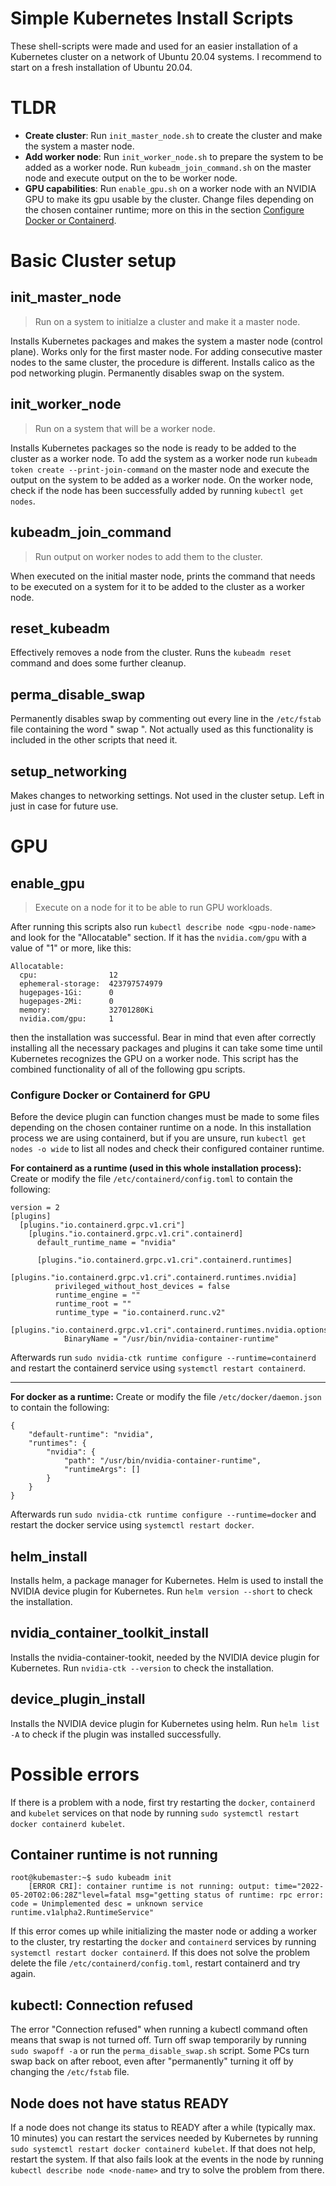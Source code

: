 # Simple Kubernetes Install Scripts
These shell-scripts were made and used for an easier installation of a Kubernetes cluster on a network of Ubuntu 20.04 systems. I recommend to start on a fresh installation of Ubuntu 20.04.

# TLDR
- **Create cluster**: Run `init_master_node.sh` to create the cluster and make the system a master node.
- **Add worker node**: Run `init_worker_node.sh` to prepare the system to be added as a worker node. Run `kubeadm_join_command.sh` on the master node and execute output on the to be worker node.
- **GPU capabilities**: Run `enable_gpu.sh` on a worker node with an NVIDIA GPU to make its gpu usable by the cluster. Change files depending on the chosen container runtime; more on this in the section [Configure Docker or Containerd](#configure-docker-or-containerd-for-gpu).



# Basic Cluster setup
## init_master_node
> Run on a system to initialze a cluster and make it a master node.

Installs Kubernetes packages and makes the system a master node (control plane). Works only for the first master node. For adding consecutive master nodes to the same cluster, the procedure is different.
Installs calico as the pod networking plugin.
Permanently disables swap on the system.

## init_worker_node
> Run on a system that will be a worker node.

Installs Kubernetes packages so the node is ready to be added to the cluster as a worker node. To add the system as a worker node run `kubeadm token create --print-join-command` on the master node and execute the output on the system to be added as a worker node.
On the worker node, check if the node has been successfully added by running `kubectl get nodes`.

## kubeadm_join_command
> Run output on worker nodes to add them to the cluster.

When executed on the initial master node, prints the command that needs to be executed on a system for it to be added to the cluster as a worker node.

## reset_kubeadm
Effectively removes a node from the cluster. Runs the `kubeadm reset` command and does some further cleanup.

## perma_disable_swap
Permanently disables swap by commenting out every line in the `/etc/fstab` file containing the word
" swap ". Not actually used as this functionality is included in the other scripts that need it.

## setup_networking
Makes changes to networking settings. Not used in the cluster setup. Left in just in case for future use.


# GPU
## enable_gpu
> Execute on a node for it to be able to run GPU workloads.

After running this scripts also run `kubectl describe node <gpu-node-name>` and look for the "Allocatable" section. If it has the `nvidia.com/gpu` with a value of "1" or more, like this:
```
Allocatable:
  cpu:                12
  ephemeral-storage:  423797574979
  hugepages-1Gi:      0
  hugepages-2Mi:      0
  memory:             32701280Ki
  nvidia.com/gpu:     1
```
then the installation was successful. Bear in mind that even after correctly installing all the necessary packages and plugins it can take some time until Kubernetes recognizes the GPU on a worker node.
This script has the combined functionality of all of the following gpu scripts.

### Configure Docker or Containerd for GPU
Before the device plugin can function changes must be made to some files depending on the chosen container runtime on a node. In this installation process we are using containerd, but if you are unsure, run `kubectl get nodes -o wide` to list all nodes and check their configured container runtime.


**For containerd as a runtime (used in this whole installation process):**
Create or modify the file `/etc/containerd/config.toml` to contain the following:
```
version = 2
[plugins]
  [plugins."io.containerd.grpc.v1.cri"]
    [plugins."io.containerd.grpc.v1.cri".containerd]
      default_runtime_name = "nvidia"

      [plugins."io.containerd.grpc.v1.cri".containerd.runtimes]
        [plugins."io.containerd.grpc.v1.cri".containerd.runtimes.nvidia]
          privileged_without_host_devices = false
          runtime_engine = ""
          runtime_root = ""
          runtime_type = "io.containerd.runc.v2"
          [plugins."io.containerd.grpc.v1.cri".containerd.runtimes.nvidia.options]
            BinaryName = "/usr/bin/nvidia-container-runtime"
```
Afterwards run `sudo nvidia-ctk runtime configure --runtime=containerd` and restart the containerd service using `systemctl restart containerd`.

---

**For docker as a runtime:**
Create or modify the file `/etc/docker/daemon.json` to contain the following:
```
{
    "default-runtime": "nvidia",
    "runtimes": {
        "nvidia": {
            "path": "/usr/bin/nvidia-container-runtime",
            "runtimeArgs": []
        }
    }
}
```
Afterwards run `sudo nvidia-ctk runtime configure --runtime=docker` and restart the docker service using `systemctl restart docker`.


## helm_install
Installs helm, a package manager for Kubernetes. Helm is used to install the NVIDIA device plugin for Kubernetes. Run `helm version --short` to check the installation.

## nvidia_container_toolkit_install
Installs the nvidia-container-tookit, needed by the NVIDIA device plugin for Kubernetes. Run `nvidia-ctk --version` to check the installation.

## device_plugin_install
Installs the NVIDIA device plugin for Kubernetes using helm. Run `helm list -A` to check if the plugin was installed successfully.


# Possible errors
If there is a problem with a node, first try restarting the `docker`, `containerd` and `kubelet` services on that node by running `sudo systemctl restart docker containerd kubelet`.

## Container runtime is not running
```
root@kubemaster:~$ sudo kubeadm init
    [ERROR CRI]: container runtime is not running: output: time="2022-05-20T02:06:28Z"level=fatal msg="getting status of runtime: rpc error: code = Unimplemented desc = unknown service runtime.v1alpha2.RuntimeService"
```
If this error comes up while initializing the master node or adding a worker to the cluster, try restarting the `docker` and `containerd` services by running `systemctl restart docker containerd`. If this does not solve the problem delete the file `/etc/containerd/config.toml`, restart containerd and try again.

## kubectl: Connection refused
The error "Connection refused" when running a kubectl command often means that swap is not turned off.
Turn off swap temporarily by running `sudo swapoff -a` or run the `perma_disable_swap.sh` script.
Some PCs turn swap back on after reboot, even after "permanently" turning it off by changing the `/etc/fstab` file.

## Node does not have status READY
If a node does not change its status to READY after a while (typically max. 10 minutes) you can restart the services needed by Kubernetes by running `sudo systemctl restart docker containerd kubelet`. If that does not help, restart the system. If that also fails look at the events in the node by running `kubectl describe node <node-name>` and try to solve the problem from there.

